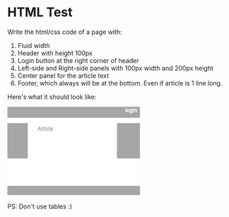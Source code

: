 # HTML Test

Write the html/css code of a page with:

1. Fluid width
2. Header with height 100px
3. Login button at the right corner of header
4. Left-side and Right-side panels with 100px width and 200px height
5. Center panel for the article text
6. Footer, which always will be at the bottom. Even if article is 1 line long.

Here's what it should look like:

![Example](example.png)

PS: Don't use tables :)
